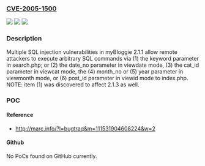 ### [CVE-2005-1500](https://cve.mitre.org/cgi-bin/cvename.cgi?name=CVE-2005-1500)
![](https://img.shields.io/static/v1?label=Product&message=n%2Fa&color=blue)
![](https://img.shields.io/static/v1?label=Version&message=n%2Fa&color=blue)
![](https://img.shields.io/static/v1?label=Vulnerability&message=n%2Fa&color=brighgreen)

### Description

Multiple SQL injection vulnerabilities in myBloggie 2.1.1 allow remote attackers to execute arbitrary SQL commands via (1) the keyword parameter in search.php; or (2) the date_no parameter in viewdate mode, (3) the cat_id parameter in viewcat mode, the (4) month_no or (5) year parameter in viewmonth mode, or (6) post_id parameter in viewid mode to index.php.  NOTE: item (1) was discovered to affect 2.1.3 as well.

### POC

#### Reference
- http://marc.info/?l=bugtraq&m=111531904608224&w=2

#### Github
No PoCs found on GitHub currently.

